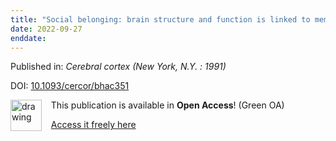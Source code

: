 ```yaml
---
title: "Social belonging: brain structure and function is linked to membership in sports teams, religious groups, and social clubs."
date: 2022-09-27
enddate:
---
```


Published in: *Cerebral cortex (New York, N.Y. : 1991)*

DOI: [10.1093/cercor/bhac351](https://doi.org/10.1093/cercor/bhac351)

<img src="https://upload.wikimedia.org/wikipedia/commons/thumb/9/90/Open_Access_logo_PLoS_white_green.svg/576px-Open_Access_logo_PLoS_white_green.svg.png" alt="drawing" width="50" align="left"/> &nbsp;&nbsp;&nbsp;This publication is available in **Open Access**! (Green OA)

&nbsp;&nbsp;&nbsp;<a href="https://doi.org/10.1101/2021.09.06.459167" download>Access it freely here</a>

